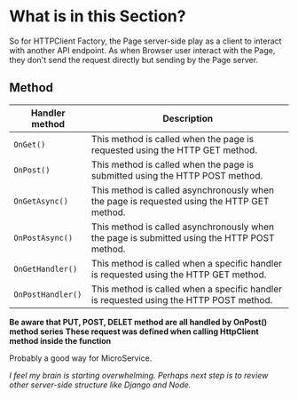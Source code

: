 # What is in this Section?

So for HTTPClient Factory, the Page server-side play as a client to interact with another API endpoint. As when Browser user interact with the Page, they don't send the request directly but sending by the Page server.

## Method

| Handler method    | Description                                                                                 |
| ----------------- | ------------------------------------------------------------------------------------------- |
| `OnGet()`         | This method is called when the page is requested using the HTTP GET method.                 |
| `OnPost()`        | This method is called when the page is submitted using the HTTP POST method.                |
| `OnGetAsync()`    | This method is called asynchronously when the page is requested using the HTTP GET method.  |
| `OnPostAsync()`   | This method is called asynchronously when the page is submitted using the HTTP POST method. |
| `OnGetHandler()`  | This method is called when a specific handler is requested using the HTTP GET method.       |
| `OnPostHandler()` | This method is called when a specific handler is requested using the HTTP POST method.      |

**Be aware that PUT, POST, DELET method are all handled by OnPost() method series**
**These request was defined when calling HttpClient method inside the function**

Probably a good way for MicroService.

_I feel my brain is starting overwhelming.
Perhaps next step is to review other server-side structure like Django and Node._

